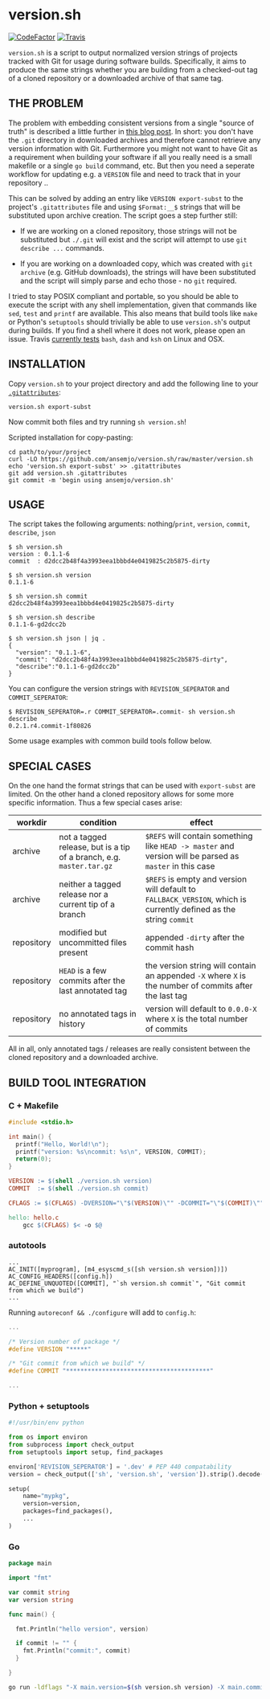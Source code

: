# version.sh

[![CodeFactor](https://www.codefactor.io/repository/github/ansemjo/version.sh/badge)](https://www.codefactor.io/repository/github/ansemjo/version.sh)
[![Travis](https://travis-ci.com/ansemjo/version.sh.svg?branch=master)](https://travis-ci.com/ansemjo/version.sh)

`version.sh` is a script to output normalized version strings of projects tracked with Git for usage
during software builds. Specifically, it aims to produce the same strings whether you are building
from a checked-out tag of a cloned repository or a downloaded archive of that same tag.

## THE PROBLEM

The problem with embedding consistent versions from a single "source of truth" is described a little
further in
[this blog post](https://semjonov.de/post/2018-10/commit-hash-replacement-in-git-archives/). In
short: you don't have the `.git` directory in downloaded archives and therefore cannot retrieve any
version information with Git. Furthermore you might not want to have Git as a requirement when
building your software if all you really need is a small makefile or a single `go build` command,
etc. But then you need a seperate workflow for updating e.g. a `VERSION` file and need to track that
in your repository ..

This can be solved by adding an entry like `VERSION export-subst` to the project's `.gitattributes`
file and using `$Format:__$` strings that will be substituted upon archive creation. The script goes
a step further still:

- If we are working on a cloned repository, those strings will not be substituted but `./.git` will
  exist and the script will attempt to use `git describe ...` commands.

- If you are working on a downloaded copy, which was created with `git archive` (e.g. GitHub
  downloads), the strings will have been substituted and the script will simply parse and echo
  those - no `git` required.

I tried to stay POSIX compliant and portable, so you should be able to execute the script with any
shell implementation, given that commands like `sed`, `test` and `printf` are available. This also
means that build tools like `make` or Python's `setuptools` should trivially be able to use
`version.sh`'s output during builds. If you find a shell where it does not work, please open an
issue. Travis [currently tests](https://travis-ci.com/ansemjo/version.sh) `bash`, `dash` and `ksh`
on Linux and OSX.

## INSTALLATION

Copy `version.sh` to your project directory and add the following line to your
[`.gitattributes`](https://git-scm.com/docs/gitattributes):

```
version.sh export-subst
```

Now commit both files and try running `sh version.sh`!

Scripted installation for copy-pasting:

```
cd path/to/your/project
curl -LO https://github.com/ansemjo/version.sh/raw/master/version.sh
echo 'version.sh export-subst' >> .gitattributes
git add version.sh .gitattributes
git commit -m 'begin using ansemjo/version.sh'
```

## USAGE

The script takes the following arguments: nothing/`print`, `version`, `commit`, `describe`, `json`

```
$ sh version.sh
version : 0.1.1-6
commit  : d2dcc2b48f4a3993eea1bbbd4e0419825c2b5875-dirty

$ sh version.sh version
0.1.1-6

$ sh version.sh commit
d2dcc2b48f4a3993eea1bbbd4e0419825c2b5875-dirty

$ sh version.sh describe
0.1.1-6-gd2dcc2b

$ sh version.sh json | jq .
{
  "version": "0.1.1-6",
  "commit": "d2dcc2b48f4a3993eea1bbbd4e0419825c2b5875-dirty",
  "describe":"0.1.1-6-gd2dcc2b"
}
```

You can configure the version strings with `REVISION_SEPERATOR` and `COMMIT_SEPERATOR`:

```
$ REVISION_SEPERATOR=.r COMMIT_SEPERATOR=.commit- sh version.sh describe
0.2.1.r4.commit-1f80826
```

Some usage examples with common build tools follow below.

## SPECIAL CASES

On the one hand the format strings that can be used with `export-subst` are limited. On the other
hand a cloned repository allows for some more specific information. Thus a few special cases arise:

| workdir    | condition                                                            | effect                                                                                                             |
| ---------- | -------------------------------------------------------------------- | ------------------------------------------------------------------------------------------------------------------ |
| archive    | not a tagged release, but is a tip of a branch, e.g. `master.tar.gz` | `$REFS` will contain something like `HEAD -> master` and version will be parsed as `master` in this case           |
| archive    | neither a tagged release nor a current tip of a branch               | `$REFS` is empty and version will default to `FALLBACK_VERSION`, which is currently defined as the string `commit` |
| repository | modified but uncommitted files present                               | appended `-dirty` after the commit hash                                                                            |
| repository | `HEAD` is a few commits after the last annotated tag                 | the version string will contain an appended `-X` where `X` is the number of commits after the last tag             |
| repository | no annotated tags in history                                         | version will default to `0.0.0-X` where `X` is the total number of commits                                         |

All in all, only annotated tags / releases are really consistent between the cloned repository and a
downloaded archive.

## BUILD TOOL INTEGRATION

### C + Makefile

```c
#include <stdio.h>

int main() {
  printf("Hello, World!\n");
  printf("version: %s\ncommit: %s\n", VERSION, COMMIT);
  return(0);
}
```

```makefile
VERSION := $(shell ./version.sh version)
COMMIT  := $(shell ./version.sh commit)

CFLAGS := $(CFLAGS) -DVERSION="\"$(VERSION)\"" -DCOMMIT="\"$(COMMIT)\""

hello: hello.c
	gcc $(CFLAGS) $< -o $@
```

### autotools

```
...
AC_INIT([myprogram], [m4_esyscmd_s([sh version.sh version])])
AC_CONFIG_HEADERS([config.h])
AC_DEFINE_UNQUOTED([COMMIT], "`sh version.sh commit`", "Git commit from which we build")
...
```

Running `autoreconf && ./configure` will add to `config.h`:

```h
...

/* Version number of package */
#define VERSION "*****"

/* "Git commit from which we build" */
#define COMMIT "****************************************"

...
```

### Python + setuptools

```python
#!/usr/bin/env python

from os import environ
from subprocess import check_output
from setuptools import setup, find_packages

environ['REVISION_SEPERATOR'] = '.dev' # PEP 440 compatability
version = check_output(['sh', 'version.sh', 'version']).strip().decode()

setup(
    name="mypkg",
    version=version,
    packages=find_packages(),
    ...
)
```

### Go

```go
package main

import "fmt"

var commit string
var version string

func main() {

  fmt.Println("hello version", version)

  if commit != "" {
    fmt.Println("commit:", commit)
  }

}
```

```sh
go run -ldflags "-X main.version=$(sh version.sh version) -X main.commit=$(sh version.sh commit)" hello.go
```
